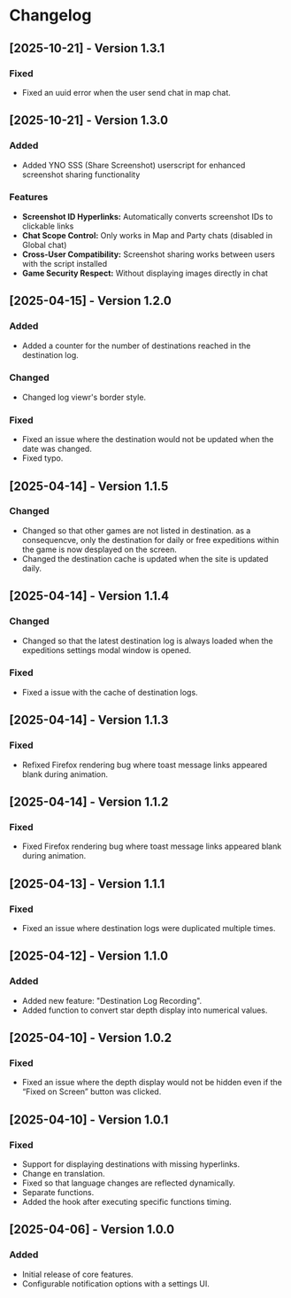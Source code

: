 # Changelog

## [2025-10-21] - Version 1.3.1

### Fixed
- Fixed an uuid error when the user send chat in map chat.


## [2025-10-21] - Version 1.3.0

### Added
- Added YNO SSS (Share Screenshot) userscript for enhanced screenshot sharing functionality

### Features
- **Screenshot ID Hyperlinks:** Automatically converts screenshot IDs to clickable links
- **Chat Scope Control:** Only works in Map and Party chats (disabled in Global chat)
- **Cross-User Compatibility:** Screenshot sharing works between users with the script installed
- **Game Security Respect:** Without displaying images directly in chat


## [2025-04-15] - Version 1.2.0

### Added
- Added a counter for the number of destinations reached in the destination log.

### Changed
- Changed log viewr's border style.

### Fixed
- Fixed an issue where the destination would not be updated when the date was changed.
- Fixed typo.

## [2025-04-14] - Version 1.1.5

### Changed
- Changed so that other games are not listed in destination. as a consequencve, only the destination for daily or free expeditions within the game is now desplayed on the screen.
- Changed the destination cache is updated when the site is updated daily.

## [2025-04-14] - Version 1.1.4

### Changed
- Changed so that the latest destination log is always loaded when the expeditions settings modal window is opened.

### Fixed
- Fixed a issue with the cache of destination logs.

## [2025-04-14] - Version 1.1.3

### Fixed
- Refixed Firefox rendering bug where toast message links appeared blank during animation.

## [2025-04-14] - Version 1.1.2

### Fixed
- Fixed Firefox rendering bug where toast message links appeared blank during animation.

## [2025-04-13] - Version 1.1.1

### Fixed
- Fixed an issue where destination logs were duplicated multiple times.

## [2025-04-12] - Version 1.1.0

### Added
- Added new feature: "Destination Log Recording".
- Added function to convert star depth display into numerical values.

## [2025-04-10] - Version 1.0.2

### Fixed
- Fixed an issue where the depth display would not be hidden even if the “Fixed on Screen” button was clicked.

## [2025-04-10] - Version 1.0.1

### Fixed
- Support for displaying destinations with missing hyperlinks.
- Change en translation.
- Fixed so that language changes are reflected dynamically.
- Separate functions.
- Added the hook after executing specific functions timing.

## [2025-04-06] - Version 1.0.0

### Added
- Initial release of core features.
- Configurable notification options with a settings UI.
